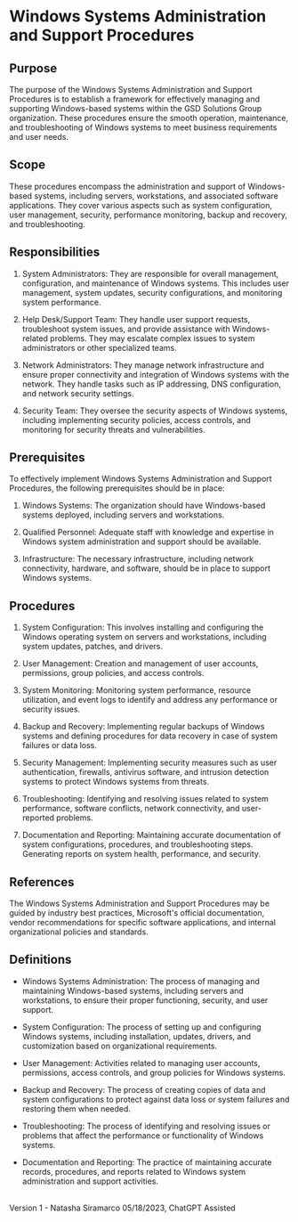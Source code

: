 # Windows Systems Administration and Support Procedures

## Purpose
The purpose of the Windows Systems Administration and Support Procedures is to establish a framework for effectively managing and supporting Windows-based systems within the GSD Solutions Group organization. These procedures ensure the smooth operation, maintenance, and troubleshooting of Windows systems to meet business requirements and user needs.

## Scope
These procedures encompass the administration and support of Windows-based systems, including servers, workstations, and associated software applications. They cover various aspects such as system configuration, user management, security, performance monitoring, backup and recovery, and troubleshooting.

## Responsibilities
1. System Administrators: They are responsible for overall  management, configuration, and maintenance of Windows systems. This includes user management, system updates, security configurations, and monitoring system performance.

2. Help Desk/Support Team: They handle user support requests, troubleshoot system issues, and provide assistance with Windows-related problems. They may escalate complex issues to system administrators or other specialized teams.

3. Network Administrators: They manage network infrastructure and ensure proper connectivity and integration of Windows systems with the network. They handle tasks such as IP addressing, DNS configuration, and network security settings.

4. Security Team: They oversee the security aspects of Windows systems, including implementing security policies, access controls, and monitoring for security threats and vulnerabilities.

## Prerequisites
To effectively implement Windows Systems Administration and Support Procedures, the following prerequisites should be in place:

1. Windows Systems: The organization should have Windows-based systems deployed, including servers and workstations.

2. Qualified Personnel: Adequate staff with knowledge and expertise in Windows system administration and support should be available.

3. Infrastructure: The necessary infrastructure, including network connectivity, hardware, and software, should be in place to support Windows systems.

## Procedures
1. System Configuration: This involves installing and configuring the Windows operating system on servers and workstations, including system updates, patches, and drivers.

2. User Management: Creation and management of user accounts, permissions, group policies, and access controls.

3. System Monitoring: Monitoring system performance, resource utilization, and event logs to identify and address any performance or security issues.

4. Backup and Recovery: Implementing regular backups of Windows systems and defining procedures for data recovery in case of system failures or data loss.

5. Security Management: Implementing security measures such as user authentication, firewalls, antivirus software, and intrusion detection systems to protect Windows systems from threats.

6. Troubleshooting: Identifying and resolving issues related to system performance, software conflicts, network connectivity, and user-reported problems.

7. Documentation and Reporting: Maintaining accurate documentation of system configurations, procedures, and troubleshooting steps. Generating reports on system health, performance, and security.

## References
The Windows Systems Administration and Support Procedures may be guided by industry best practices, Microsoft's official documentation, vendor recommendations for specific software applications, and internal organizational policies and standards.

## Definitions
- Windows Systems Administration: The process of managing and maintaining Windows-based systems, including servers and workstations, to ensure their proper functioning, security, and user support.

- System Configuration: The process of setting up and configuring Windows systems, including installation, updates, drivers, and customization based on organizational requirements.

- User Management: Activities related to managing user accounts, permissions, access controls, and group policies for Windows systems.

- Backup and Recovery: The process of creating copies of data and system configurations to protect against data loss or system failures and restoring them when needed.

- Troubleshooting: The process of identifying and resolving issues or problems that affect the performance or functionality of Windows systems.

- Documentation and Reporting: The practice of maintaining accurate records, procedures, and reports related to Windows system administration and support activities.

<br>
Version 1 - Natasha Siramarco 05/18/2023, ChatGPT Assisted
